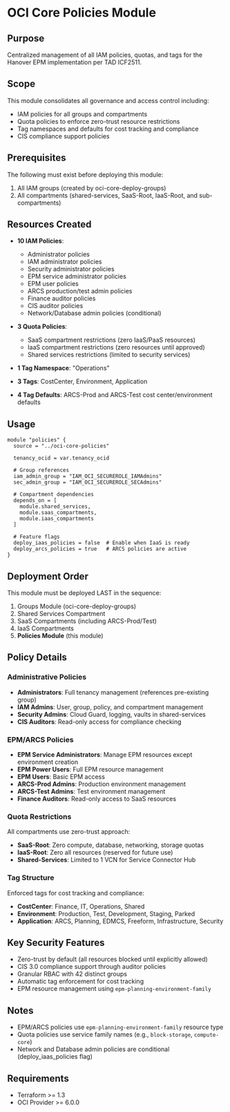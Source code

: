 # OCI Core Policies Module

## Purpose
Centralized management of all IAM policies, quotas, and tags for the Hanover EPM implementation per TAD ICF2511.

## Scope
This module consolidates all governance and access control including:
- IAM policies for all groups and compartments
- Quota policies to enforce zero-trust resource restrictions
- Tag namespaces and defaults for cost tracking and compliance
- CIS compliance support policies

## Prerequisites
The following must exist before deploying this module:
1. All IAM groups (created by oci-core-deploy-groups)
2. All compartments (shared-services, SaaS-Root, IaaS-Root, and sub-compartments)

## Resources Created
- **10 IAM Policies**:
  - Administrator policies
  - IAM administrator policies
  - Security administrator policies
  - EPM service administrator policies
  - EPM user policies
  - ARCS production/test admin policies
  - Finance auditor policies
  - CIS auditor policies
  - Network/Database admin policies (conditional)

- **3 Quota Policies**:
  - SaaS compartment restrictions (zero IaaS/PaaS resources)
  - IaaS compartment restrictions (zero resources until approved)
  - Shared services restrictions (limited to security services)

- **1 Tag Namespace**: "Operations"
- **3 Tags**: CostCenter, Environment, Application
- **4 Tag Defaults**: ARCS-Prod and ARCS-Test cost center/environment defaults

## Usage
```hcl
module "policies" {
  source = "../oci-core-policies"
  
  tenancy_ocid = var.tenancy_ocid
  
  # Group references
  iam_admin_group = "IAM_OCI_SECUREROLE_IAMAdmins"
  sec_admin_group = "IAM_OCI_SECUREROLE_SECAdmins"
  
  # Compartment dependencies
  depends_on = [
    module.shared_services,
    module.saas_compartments,
    module.iaas_compartments
  ]
  
  # Feature flags
  deploy_iaas_policies = false  # Enable when IaaS is ready
  deploy_arcs_policies = true   # ARCS policies are active
}
```

## Deployment Order
This module must be deployed LAST in the sequence:
1. Groups Module (oci-core-deploy-groups)
2. Shared Services Compartment
3. SaaS Compartments (including ARCS-Prod/Test)
4. IaaS Compartments
5. **Policies Module** (this module)

## Policy Details

### Administrative Policies
- **Administrators**: Full tenancy management (references pre-existing group)
- **IAM Admins**: User, group, policy, and compartment management
- **Security Admins**: Cloud Guard, logging, vaults in shared-services
- **CIS Auditors**: Read-only access for compliance checking

### EPM/ARCS Policies
- **EPM Service Administrators**: Manage EPM resources except environment creation
- **EPM Power Users**: Full EPM resource management
- **EPM Users**: Basic EPM access
- **ARCS-Prod Admins**: Production environment management
- **ARCS-Test Admins**: Test environment management
- **Finance Auditors**: Read-only access to SaaS resources

### Quota Restrictions
All compartments use zero-trust approach:
- **SaaS-Root**: Zero compute, database, networking, storage quotas
- **IaaS-Root**: Zero all resources (reserved for future use)
- **Shared-Services**: Limited to 1 VCN for Service Connector Hub

### Tag Structure
Enforced tags for cost tracking and compliance:
- **CostCenter**: Finance, IT, Operations, Shared
- **Environment**: Production, Test, Development, Staging, Parked
- **Application**: ARCS, Planning, EDMCS, Freeform, Infrastructure, Security

## Key Security Features
- Zero-trust by default (all resources blocked until explicitly allowed)
- CIS 3.0 compliance support through auditor policies
- Granular RBAC with 42 distinct groups
- Automatic tag enforcement for cost tracking
- EPM resource management using `epm-planning-environment-family`

## Notes
- EPM/ARCS policies use `epm-planning-environment-family` resource type
- Quota policies use service family names (e.g., `block-storage`, `compute-core`)
- Network and Database admin policies are conditional (deploy_iaas_policies flag)

## Requirements
- Terraform >= 1.3
- OCI Provider >= 6.0.0
